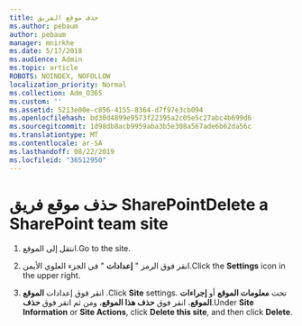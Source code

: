 ```yaml
---
title: حذف موقع الفريق
ms.author: pebaum
author: pebaum
manager: mnirkhe
ms.date: 5/17/2018
ms.audience: Admin
ms.topic: article
ROBOTS: NOINDEX, NOFOLLOW
localization_priority: Normal
ms.collection: Adm_O365
ms.custom: ''
ms.assetid: 5213e00e-c856-4155-8364-d7f97e3cb094
ms.openlocfilehash: bd30d4899e9573f22395a2c05e5c27abc4b699d6
ms.sourcegitcommit: 1d98db8acb9959aba3b5e308a567ade6b62da56c
ms.translationtype: MT
ms.contentlocale: ar-SA
ms.lasthandoff: 08/22/2019
ms.locfileid: "36512950"
---
```

# <a name="delete-a-sharepoint-team-site"></a><span data-ttu-id="ae1c6-102">حذف موقع فريق SharePoint</span><span class="sxs-lookup"><span data-stu-id="ae1c6-102">Delete a SharePoint team site</span></span>

1. <span data-ttu-id="ae1c6-103">انتقل إلى الموقع.</span><span class="sxs-lookup"><span data-stu-id="ae1c6-103">Go to the site.</span></span>
    
2. <span data-ttu-id="ae1c6-104">انقر فوق الرمز " **إعدادات** " في الجزء العلوي الأيمن.</span><span class="sxs-lookup"><span data-stu-id="ae1c6-104">Click the **Settings** icon in the upper right.</span></span> 
    
3. <span data-ttu-id="ae1c6-105">انقر فوق إعدادات **الموقع** .</span><span class="sxs-lookup"><span data-stu-id="ae1c6-105">Click **Site** settings.</span></span> <span data-ttu-id="ae1c6-106">تحت **معلومات الموقع** أو **إجراءات الموقع**، انقر فوق **حذف هذا الموقع**، ومن ثم انقر فوق **حذف**.</span><span class="sxs-lookup"><span data-stu-id="ae1c6-106">Under **Site Information** or **Site Actions**, click **Delete this site**, and then click **Delete**.</span></span>
    

